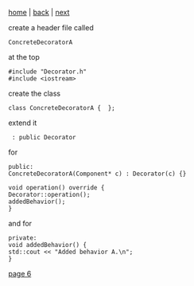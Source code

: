[home](./page01.md) | [back](./page04.md) | [next](./page06.md)

create a header file called
```
ConcreteDecoratorA
```
at the top
```
#include "Decorator.h"
#include <iostream>
```
create the class
```
class ConcreteDecoratorA {  };
```
extend it
```
 : public Decorator
```
for
```
public:
ConcreteDecoratorA(Component* c) : Decorator(c) {}

void operation() override {
Decorator::operation();
addedBehavior();
}
```
and for
```
private:
void addedBehavior() {
std::cout << "Added behavior A.\n";
}
```


[page 6](./page06.md)
